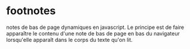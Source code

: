 # footnotes
notes de bas de page dynamiques en javascript. 
Le principe est de faire apparaître le contenu d'une note de bas de page en bas du navigateur lorsqu'elle apparaît dans le corps du texte qu'on lit.
